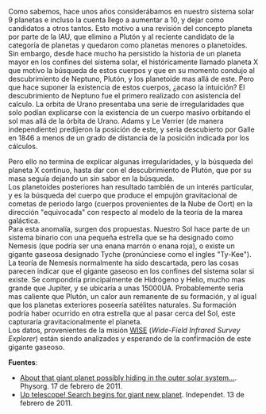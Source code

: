 <!--
.. title: El planeta X
.. slug: el-planeta-x
.. date: 2011-02-20 18:44:33 UTC-05:00
.. tags: Astronomía,Planeta X,Sistema solar,Ciencia,Física pasión
.. category:
.. link:
.. description:
.. type: text
.. author: Edward Villegas Pulgarin
-->

Como sabemos, hace unos años considerábamos en nuestro sistema solar 9 planetas e incluso la cuenta llego a aumentar a 10, y dejar como candidatos a otros tantos. Esto motivo a una revisión del concepto planeta por parte de la IAU, que elimino a Plutón y al reciente candidato de la categoría de planetas y quedaron como planetas menores o planetoides.
Sin embargo, desde hace mucho ha persistido la historia de un planeta mayor en los confines del sistema solar, el históricamente llamado planeta X que motivo la búsqueda de estos cuerpos y que en su momento condujo al descubrimiento de Neptuno, Plutón, y los planetoide mas allá de este.
Pero que hace suponer la existencia de estos cuerpos, ¿acaso la intuición?
El descubrimiento de Neptuno fue el primero realizado con asistencia del calculo. La orbita de Urano presentaba una serie de irregularidades que solo podían explicarse con la existencia de un cuerpo masivo orbitando el sol mas allá de la órbita de Urano. Adams y Le Verrier (de manera independiente) predijeron la posición de este, y seria descubierto por Galle en 1846 a menos de un grado de distancia de la posición indicada por los cálculos.  

Pero ello no termina de explicar algunas irregularidades, y la búsqueda del planeta X continuo, hasta dar con el descubrimiento de Plutón, que por su masa seguía dejando un sin sabor en la búsqueda.  
Los planetoides posteriores han resultado también de un interés particular, y es la búsqueda del cuerpo que produce el empujón gravitacional de cometas de periodo largo (cuerpos provenientes de la Nube de Oort) en la dirección "equivocada" con respecto al modelo de la teoría de la marea galáctica.  
Para esta anomalía, surgen dos propuestas. Nuestro Sol hace parte de un sistema binario con una pequeña estrella que se ha designado como Nemesis (que podría ser una enana marrón o enana roja), o existe un gigante gaseosa designado Tyche (pronúnciese como el ingles "Ty-Kee").  
La teoría de Nemesis normalmente ha sido descartada, pero las cosas parecen indicar que el gigante gaseoso en los confines del sistema solar si existe. Se compondría principalmente de Hidrógeno y Helio, mucho mas grande que Jupiter, y se ubicaría a unas 15000UA. Probablemente seria mas caliente que Plutón, un calor aun remanente de su formación, y al igual que los planetas exteriores poseería satélites naturales. Su formación podría haber ocurrido en otra estrella que al pasar cerca del Sol, este capturaría gravitacionalmente el planeta.  
Los datos, provenientes de la misión [WISE](http://wise.ssl.berkeley.edu/) (_Wide-Field Infrared Survey Explorer_) están siendo analizados y esperando de la confirmación de este gigante gaseoso.  

__Fuentes__:  
+   [About that giant planet possibly hiding in the outer solar system…](https://phys.org/news/2011-02-giant-planet-possibly-outer-solar.html). Physorg. 17 de febrero de 2011.  
+   [Up telescope! Search begins for giant new planet](http://www.independent.co.uk/news/science/up-telescope-search-begins-for-giant-new-planet-2213119.html). Independet. 13 de febrero de 2011.  
